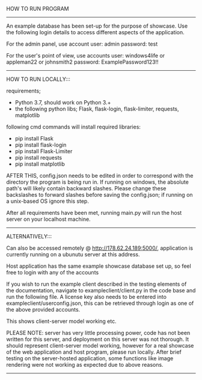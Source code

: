 HOW TO RUN PROGRAM

------

An example database has been set-up for the purpose of showcase. Use the following login details to access different aspects of the application.

For the admin panel, use account
user: admin
password: test

For the user's point of view, use accounts
user: windows4life or appleman22 or johnsmith2
password: ExamplePassword123!!

------
HOW TO RUN LOCALLY:::

requirements;
- Python 3.7, should work on Python 3.+
- the following python libs; Flask, flask-login, flask-limiter, requests, matplotlib

following cmd commands will install required libraries:
- pip install Flask
- pip install flask-login
- pip install Flask-Limiter
- pip install requests
- pip install matplotlib

AFTER THIS, config.json needs to be edited in order to correspond with the directory the program is being run in. If running on windows, the absolute path's will likely contain backward slashes. Please change these backslashes to forward slashes before saving the config.json; if running on a unix-based OS ignore this step.

After all requirements have been met, running main.py will run the host server on your localhost machine.

------
ALTERNATIVELY:::

Can also be accessed remotely @ http://178.62.24.189:5000/, application is currently running on a ubunutu server at this address.

Host application has the same example showcase database set up, so feel free to login with any of the accounts

If you wish to run the example client described in the testing elements of the documentation, navigate to exampleclient/client.py in the code base and run the following file. A license key also needs to be entered into exampleclient/userconfig.json, this can be retrieved through login as one of the above provided accounts.

This shows client-server model working etc.

PLEASE NOTE: server has very little processing power, code has not been written for this server, and deployment on this server was not thorough. It should represent client-server model working, however for a real showcase of the web application and host program, please run locally. After brief testing on the server-hosted application, some functions like image rendering were not working as expected due to above reasons.

-----
